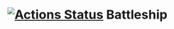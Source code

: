 # [![Actions Status](https://github.com/maucon/Battleship/workflows/build/badge.svg)](https://github.com/maucon/Battleship/actions) Battleship
